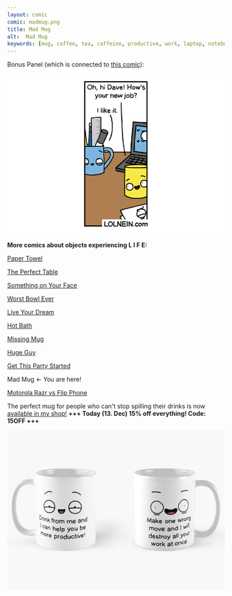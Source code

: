 ```yaml
---
layout: comic
comic: madmug.png
title: Mad Mug
alt:  Mad Mug
keywords: [mug, coffee, tea, caffeine, productive, work, laptop, notebook]
---
```


Bonus Panel (which is connected to [this comic](https://lolnein.com/2019/09/11/missingmug/)):

![Mad Mug Bonus](/images/madmug_bonus.png)


__More comics about objects experiencing L I F E:__

[Paper Towel](https://lolnein.com/2017/04/25/papertowel/)

[The Perfect Table](https://lolnein.com/2017/04/30/theperfecttable/)

[Something on Your Face](https://lolnein.com/2017/05/07/somethingonyourface/)

[Worst Bowl Ever](https://lolnein.com/2018/08/02/worstbowlever/)

[Live Your Dream](https://lolnein.com/2018/09/14/liveyourdream/)

[Hot Bath](https://lolnein.com/2019/04/29/hotbath/)

[Missing Mug](https://lolnein.com/2019/09/11/missingmug/)

[Huge Guy](https://lolnein.com/2019/09/16/hugeguy/)

[Get This Party Started](https://lolnein.com/2019/09/30/getthispartystarted/)

Mad Mug <- You are here!

[Motorola Razr vs Flip Phone](https://lolnein.com/2019/11/16/motorolarazrvsflipphone/)


The perfect mug for people who can't stop spilling their drinks is now [available in my shop!](https://www.redbubble.com/people/lolnein/shop?asc=u) __+++ Today (13. Dec) 15% off everything! Code: 15OFF +++__

[![Mad Mug](/images/madmug.png)](https://www.redbubble.com/people/lolnein/works/42403846-mad-mug)

